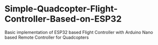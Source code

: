 # Simple-Quadcopter-Flight-Controller-Based-on-ESP32
Basic implementation of ESP32 based Flight Controller with Arduino Nano based Remote Controller for Quadcopters
